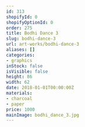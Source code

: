 ```yaml
---
id: 313
shopifyId: 0
shopifyOptionId: 0
order: 275
title: Bodhi Dance 3
slug: bodhi-dance-3
url: art-works/bodhi-dance-3
aliases: []
categories:
- graphics
inStock: false
isVisible: false
height: 86
width: 62
date: 2018-01-01T00:00:00Z
materials:
- charcoal
- paper
price: 1000
mainImage: bodhi_dance_3.jpg
---
```

